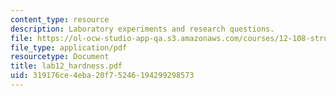 ```yaml
---
content_type: resource
description: Laboratory experiments and research questions.
file: https://ol-ocw-studio-app-qa.s3.amazonaws.com/courses/12-108-structure-of-earth-materials-fall-2004/319176ce4eba20f75246194299298573_lab12_hardness.pdf
file_type: application/pdf
resourcetype: Document
title: lab12_hardness.pdf
uid: 319176ce-4eba-20f7-5246-194299298573
---
```


